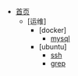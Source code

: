



- [首页](/)
  - [运维]
    - [docker]
      - [mysql](/yunwei/docker/mysql)
    - [ubuntu]
      - [ssh](/yunwei/ubuntu/ssh)
      - [grep](/yunwei/ubuntu/grep)
